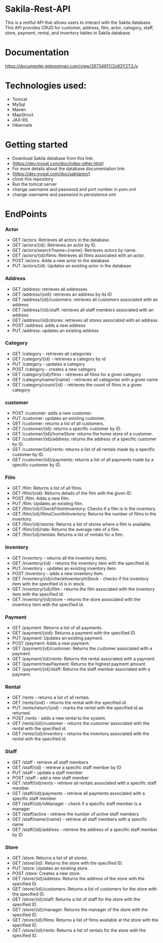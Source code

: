 # Sakila-Rest-API
This is a restful API that allows users to interact with the Sakila database. This API provides CRUD for customer, address, film, actor, category, staff, store, payment, rental, and inventory tables in Sakila database.
# Documentation
https://documenter.getpostman.com/view/26734817/2s93Y2T2Jy
# Technologies used:
- Tomcat
- MySql
- Maven
- MapStruct
- JAX-RS
- Hibernate
# Getting started
- Download Sakila database from this link:
- (https://dev.mysql.com/doc/index-other.html)
- For more details about the database documentation link:
- (https://dev.mysql.com/doc/sakila/en/)
- clone this repository
- Run the tomcat server
- change username and password and port number in pom.xml
- change username and password in persistence.xml
# EndPoints
### Actor
- GET /actors: Retrieves all actors in the database.
- GET /actors/{id}: Retrieves an actor by ID.
- GET /actors/search?name={name}: Retrieves actors by name.
- GET /actors/{id}/films: Retrieves all films associated with an actor.
- POST /actors: Adds a new actor to the database.
- PUT /actors/{id}: Updates an existing actor in the database.
### Address
- GET /address: retrieves all addresses
- GET /address/{oid}: retrieves an address by its ID
- GET /address/{id}/customers: retrieves all customers associated with an address
- GET /address/{id}/staff: retrieves all staff members associated with an address
- GET /address/{id}/stores: retrieves all stores associated with an address
- POST /address: adds a new address
- PUT /address: updates an existing address
### Category
- GET /category - retrieves all categories
- GET /category/{id} - retrieves a category by id
- PUT /category - updates a category
- POST /category - creates a new category
- GET /category/{id}/films - retrieves all films for a given category
- GET /category/name/{name} - retrieves all categories with a given name
- GET /category/count/{id} - retrieves the count of films in a given category
### customer
* POST /customer: adds a new customer.
* PUT /customer: updates an existing customer.
* GET /customer: returns a list of all customers.
* GET /customer/{id}: returns a specific customer by ID.
* GET /customer/{id}/homeStore: returns the home store of a customer.
* GET /customer/{id}/address: returns the address of a specific customer by ID.
* GET /customer/{id}/rents: returns a list of all rentals made by a specific customer by ID.
* GET /customer/{id}/payments: returns a list of all payments made by a specific customer by ID.
### Film
* GET /film: Returns a list of all films.
* GET /film/{oid}: Returns details of the film with the given ID.
* POST /film: Adds a new film.
* PUT /film: Updates an existing film.
* GET /film/{id}/CheckFilmInInventory: Checks if a film is in the inventory.
* GET /film/{id}/filmsCountInInventory: Returns the number of films in the inventory.
* GET /film/{id}/stores: Returns a list of stores where a film is available.
* GET /film/{id}/rate: Returns the average rate of a film.
* GET /film/{id}/rentals: Returns a list of rentals for a film.
### Inventory
* GET /inventory - returns all the inventory items.
* GET /inventory/{id} - returns the inventory item with the specified id.
* PUT /inventory - updates an existing inventory item.
* POST /inventory - adds a new inventory item.
* GET /inventory/{id}/checkInventoryInStock - checks if the inventory item with the specified id is in stock.
* GET /inventory/{id}/film - returns the film associated with the inventory item with the specified id.
* GET /inventory/{id}/store - returns the store associated with the inventory item with the specified id.
### Payment 
* GET /payment: Returns a list of all payments.
* GET /payment/{oid}: Returns a payment with the specified ID.
* PUT /payment: Updates an existing payment.
* POST /payment: Adds a new payment.
* GET /payment/{id}/customer: Returns the customer associated with a payment.
* GET /payment/{id}/rents: Returns the rental associated with a payment.
* GET /payment/maxPayment: Returns the highest payment amount.
* GET /payment/{id}/staff: Returns the staff member associated with a payment.
### Rental 
* GET /rents - returns a list of all rentals.
* GET /rents/{oid} - returns the rental with the specified id.
* PUT /rents/return/{oid} - marks the rental with the specified id as returned.
* POST /rents - adds a new rental to the system.
* GET /rents/{id}/customer - returns the customer associated with the rental with the specified id.
* GET /rents/{id}/inventory - returns the inventory associated with the rental with the specified id.
### Staff
* GET /staff - retrieve all staff members
* GET /staff/{id} - retrieve a specific staff member by ID
* PUT /staff - update a staff member
* POST /staff - add a new staff member
* GET /staff/{id}/rents - retrieve all rentals associated with a specific staff member
* GET /staff/{id}/payments - retrieve all payments associated with a specific staff member
* GET /staff/{id}/isManager - check if a specific staff member is a manager
* GET /staff/active - retrieve the number of active staff members
* GET /staff/name/{name} - retrieve all staff members with a specific name
* GET /staff/{id}/address - retrieve the address of a specific staff member by ID
### Store 
* GET /store: Returns a list of all stores.
* GET /store/{id}: Returns the store with the specified ID.
* PUT /store: Updates an existing store.
* POST /store: Creates a new store.
* GET /store/{id}/address: Returns the address of the store with the specified ID.
* GET /store/{id}/customers: Returns a list of customers for the store with the specified ID.
* GET /store/{id}/staff: Returns a list of staff for the store with the specified ID.
* GET /store/{id}/manager: Returns the manager of the store with the specified ID.
* GET /store/{id}/films: Returns a list of films available at the store with the specified ID.
* GET /store/{id}/rents: Returns a list of rentals for the store with the specified ID.

